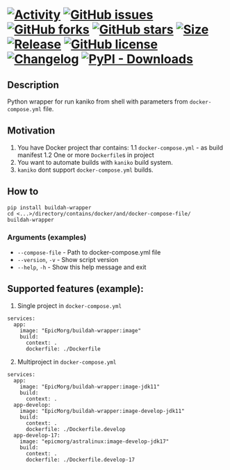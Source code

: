 # [![Activity](https://img.shields.io/github/commit-activity/m/EpicMorg/buildah-wrapper?label=commits&style=flat-square)](https://github.com/EpicMorg/buildah-wrapper/commits) [![GitHub issues](https://img.shields.io/github/issues/EpicMorg/buildah-wrapper.svg?style=popout-square)](https://github.com/EpicMorg/buildah-wrapper/issues) [![GitHub forks](https://img.shields.io/github/forks/EpicMorg/buildah-wrapper.svg?style=popout-square)](https://github.com/EpicMorg/buildah-wrapper/network) [![GitHub stars](https://img.shields.io/github/stars/EpicMorg/buildah-wrapper.svg?style=popout-square)](https://github.com/EpicMorg/buildah-wrapper/stargazers)  [![Size](https://img.shields.io/github/repo-size/EpicMorg/buildah-wrapper?label=size&style=flat-square)](https://github.com/EpicMorg/buildah-wrapper/archive/master.zip) [![Release](https://img.shields.io/github/v/release/EpicMorg/buildah-wrapper?style=flat-square)](https://github.com/EpicMorg/buildah-wrapper/releases) [![GitHub license](https://img.shields.io/github/license/EpicMorg/buildah-wrapper.svg?style=popout-square)](LICENSE.md) [![Changelog](https://img.shields.io/badge/Changelog-yellow.svg?style=popout-square)](CHANGELOG.md) [![PyPI - Downloads](https://img.shields.io/pypi/dm/buildah-wrapper?style=flat-square)](https://pypi.org/project/buildah-wrapper/)

## Description
Python wrapper for run kaniko from shell with parameters from `docker-compose.yml` file.

## Motivation
1. You have Docker project thar contains:
1.1 `docker-compose.yml` - as build manifest
1.2 One or more `Dockerfile`s in project
2. You want to automate builds with `kaniko` build system.
3. `kaniko` dont support `docker-compose.yml` builds.

## How to
```
pip install buildah-wrapper
cd <...>/directory/contains/docker/and/docker-compose-file/
buildah-wrapper
```

### Arguments (examples)
* `--compose-file` - Path to docker-compose.yml file
* `--version`, `-v` - Show script version
* `--help`, `-h` - Show this help message and exit

## Supported features (example):

1. Single project in `docker-compose.yml`
```
services:
  app:
    image: "EpicMorg/buildah-wrapper:image"
    build:
      context: .
      dockerfile: ./Dockerfile
```

2. Multiproject in `docker-compose.yml`

```
services:
  app:
    image: "EpicMorg/buildah-wrapper:image-jdk11"
    build:
      context: .
  app-develop:
    image: "EpicMorg/buildah-wrapper:image-develop-jdk11"
    build:
      context: .
      dockerfile: ./Dockerfile.develop
  app-develop-17:
    image: "epicmorg/astralinux:image-develop-jdk17"
    build:
      context: .
      dockerfile: ./Dockerfile.develop-17
```
